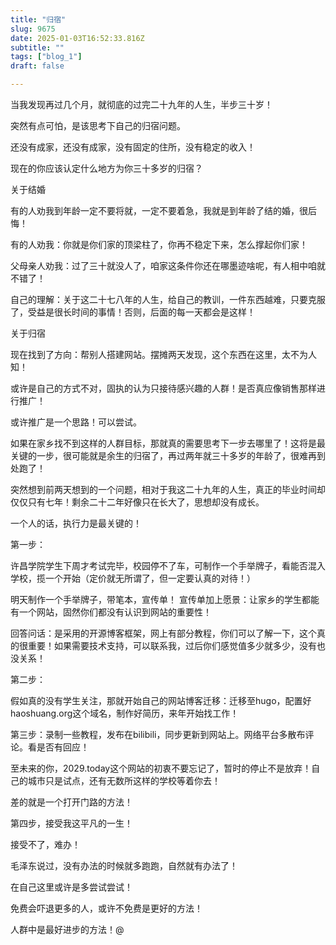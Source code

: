 ```yaml
--- 
title: "归宿" 
slug: 9675
date: 2025-01-03T16:52:33.816Z 
subtitle: "" 
tags: ["blog_1"] 
draft: false

--- 
```



当我发现再过几个月，就彻底的过完二十九年的人生，半步三十岁！

突然有点可怕，是该思考下自己的归宿问题。




还没有成家，还没有成家，没有固定的住所，没有稳定的收入！

现在的你应该认定什么地方为你三十多岁的归宿？




关于结婚

有的人劝我到年龄一定不要将就，一定不要着急，我就是到年龄了结的婚，很后悔！

有的人劝我：你就是你们家的顶梁柱了，你再不稳定下来，怎么撑起你们家！

父母亲人劝我：过了三十就没人了，咱家这条件你还在哪墨迹啥呢，有人相中咱就不错了！

自己的理解：关于这二十七八年的人生，给自己的教训，一件东西越难，只要克服了，受益是很长时间的事情！否则，后面的每一天都会是这样！




关于归宿

现在找到了方向：帮别人搭建网站。摆摊两天发现，这个东西在这里，太不为人知！

或许是自己的方式不对，固执的认为只接待感兴趣的人群！是否真应像销售那样进行推广！

或许推广是一个思路！可以尝试。




如果在家乡找不到这样的人群目标，那就真的需要思考下一步去哪里了！这将是最关键的一步，很可能就是余生的归宿了，再过两年就三十多岁的年龄了，很难再到处跑了！




突然想到前两天想到的一个问题，相对于我这二十九年的人生，真正的毕业时间却仅仅只有七年！剩余二十二年好像只在长大了，思想却没有成长。







一个人的话，执行力是最关键的！

第一步：

许昌学院学生下周才考试完毕，校园停不了车，可制作一个手举牌子，看能否混入学校，揽一个开始（定价就无所谓了，但一定要认真的对待！）

明天制作一个手举牌子，带笔本，宣传单！    宣传单加上愿景：让家乡的学生都能有一个网站，固然你们都没有认识到网站的重要性！

回答问话：是采用的开源博客框架，网上有部分教程，你们可以了解一下，这个真的很重要！如果需要技术支持，可以联系我，过后你们感觉值多少就多少，没有也没关系！

第二步：

假如真的没有学生关注，那就开始自己的网站博客迁移：迁移至hugo，配置好haoshuang.org这个域名，制作好简历，来年开始找工作！

第三步：录制一些教程，发布在bilibili，同步更新到网站上。网络平台多散布评论。看是否有回应！

至未来的你，2029.today这个网站的初衷不要忘记了，暂时的停止不是放弃！自己的城市只是试点，还有无数所这样的学校等着你去！

差的就是一个打开门路的方法！




第四步，接受我这平凡的一生！

接受不了，难办！




毛泽东说过，没有办法的时候就多跑跑，自然就有办法了！

在自己这里或许是多尝试尝试！

免费会吓退更多的人，或许不免费是更好的方法！




人群中是最好进步的方法！@




